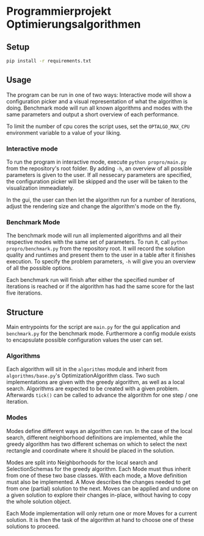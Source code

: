 # Programmierprojekt Optimierungsalgorithmen

## Setup

```bash
pip install -r requirements.txt
```

## Usage

The program can be run in one of two ways:
Interactive mode will show a configuration picker and a visual representation of what the algorithm is doing.
Benchmark mode will run all known algorithms and modes with the same parameters and output a short overview of each performance.

To limit the number of cpu cores the script uses, set the `OPTALGO_MAX_CPU` environment variable to a value of your liking.

### Interactive mode

To run the program in interactive mode, execute `python propro/main.py` from the repository's root folder. By adding `-h`, an overview of all possible parameters is given to the user. If all nessecary parameters are specified, the configuration picker will be skipped and the user will be taken to the visualization immeadiately.

In the gui, the user can then let the algorithm run for a number of iterations, adjust the rendering size and change the algorithm's mode on the fly.

### Benchmark Mode

The benchmark mode will run all implemented algorithms and all their respective modes with the same set of parameters. To run it, call `python propro/benchmark.py` from the repository root. It will record the solution quality and runtimes and present them to the user in a table after it finishes execution. To specify the problem parameters, `-h` will give you an overview of all the possible options.

Each benchmark run will finish after either the specified number of iterations is reached or if the algorithm has had the same score for the last five iterations.

## Structure

Main entrypoints for the script are `main.py` for the gui application and `benchmark.py` for the benchmark mode. Furthermore a config module exists to encapsulate possible configuration values the user can set.

### Algorithms

Each algorithm will sit in the `algorithms` module and inherit from `algorithms/base.py`'s OptimizationAlgorithm class. Two such implementations are given with the greedy algorithm, as well as a local search.
Algorithms are expected to be created with a given problem. Afterwards `tick()` can be called to advance the algorithm for one step / one iteration.

### Modes

Modes define different ways an algorithm can run. In the case of the local search, different neighborhood definitions are implemented, while the greedy algorithm has two different schemas on which to select the next rectangle and coordinate where it should be placed in the solution.

Modes are split into Neighborhoods for the local search and SelectionSchemas for the greedy algorithm. Each Mode must thus inherit from one of these two base classes. With each mode, a Move definition must also be implemented. A Move describes the changes needed to get from one (partial) solution to the next. Moves can be applied and undone on a given solution to explore their changes in-place, without having to copy the whole solution object.

Each Mode implementation will only return one or more Moves for a current solution. It is then the task of the algorithm at hand to choose one of these solutions to proceed.
